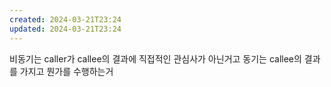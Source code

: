```yaml
---
created: 2024-03-21T23:24
updated: 2024-03-21T23:24
---
```

비동기는 caller가 callee의 결과에 직접적인 관심사가 아닌거고
동기는 callee의 결과를 가지고 뭔가를 수행하는거